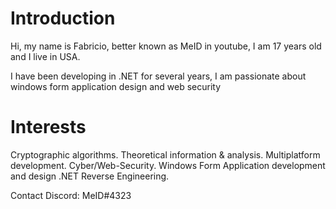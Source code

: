 
# Introduction

Hi, my name is Fabricio, better known as MeID in youtube, I am 17 years old and I live in USA.

I have been developing in .NET for several years, I am passionate about windows form application design and web security

# Interests

Cryptographic algorithms.
Theoretical information & analysis.
Multiplatform development.
Cyber/Web-Security.
Windows Form Application development and design
.NET Reverse Engineering.

Contact
Discord: MeID#4323
